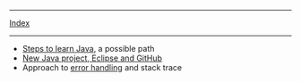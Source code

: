 
---

[Index](../index.html)

---

* [Steps to learn Java](java-learn-path.html), a possible path
* [New Java project, Eclipse and GitHub](eclipse-new-plus-github.html)
* Approach to [error handling](error-handling.html) and stack trace